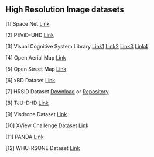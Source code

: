 ## High Resolution Image datasets

[1] Space Net [Link](https://registry.opendata.aws/spacenet/)

[2] PEViD-UHD [Link](https://www.epfl.ch/labs/mmspg/downloads/pevid-uhd/)

[3] Visual Cognitive System Library [Link1](https://www2.vicos.si/Downloads/LUIS34) [Link2](https://www2.vicos.si/Downloads/DUIS131) [Link3](https://www2.vicos.si/Downloads/GUIS107) [Link4](https://www2.vicos.si/Downloads/DFGTSD)

[4] Open Aerial Map [Link](https://map.openaerialmap.org/#/-18.45703125,18.47960905583197,3?_k=tvz89h)

[5] Open Street Map [Link](https://wiki.openstreetmap.org/wiki/Planet.osm)

[6] xBD Dataset [Link](https://xview2.org/dataset)

[7] HRSID Dataset [Download](https://drive.google.com/file/d/1NY3ovgc-woDlNoQdyqzRB3t9McOBH5Ms/view) or [Repository](https://github.com/chaozhong2010/HRSID)

[8] TJU-DHD [Link](https://arxiv.org/abs/2011.09170)

[9] Visdrone Dataset [Link](http://aiskyeye.com/download/object-detection-2/)

[10] XView Challenge Dataset [Link](https://challenge.xviewdataset.org/download-links)

[11] PANDA [Link](http://www.panda-dataset.com/index.html)

[12] WHU-RSONE Dataset [Link](http://gpcv.whu.edu.cn/data/)
